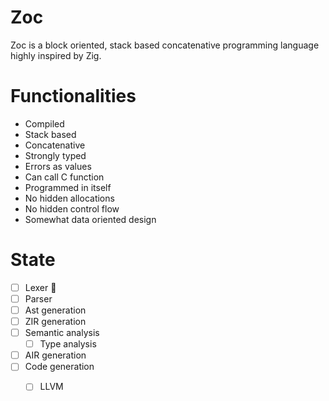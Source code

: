 # Zoc

Zoc is a block oriented, stack based concatenative programming language highly inspired by Zig.

# Functionalities
- Compiled
- Stack based
- Concatenative
- Strongly typed
- Errors as values
- Can call C function
- Programmed in itself
- No hidden allocations
- No hidden control flow
- Somewhat data oriented design

# State
- [ ] Lexer 🚧
- [ ] Parser
- [ ] Ast generation
- [ ] ZIR generation
- [ ] Semantic analysis
	- [ ] Type analysis
- [ ] AIR generation
- [ ] Code generation
	- [ ] LLVM

